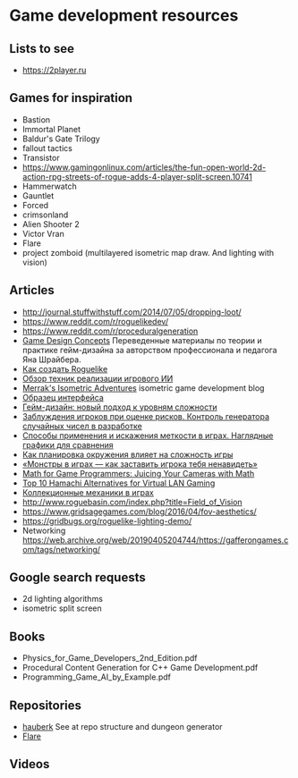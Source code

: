 # Game development resources

## Lists to see
* https://2player.ru

## Games for inspiration
* Bastion
* Immortal Planet
* Baldur's Gate Trilogy
* fallout tactics
* Transistor
* https://www.gamingonlinux.com/articles/the-fun-open-world-2d-action-rpg-streets-of-rogue-adds-4-player-split-screen.10741
* Hammerwatch
* Gauntlet
* Forced
* crimsonland
* Alien Shooter 2
* Victor Vran
* Flare
* project zomboid (multilayered isometric map draw. And lighting with vision)

## Articles
* http://journal.stuffwithstuff.com/2014/07/05/dropping-loot/
* https://www.reddit.com/r/roguelikedev/
* https://www.reddit.com/r/proceduralgeneration
* [Game Design Concepts](http://aushestov.ru/%D1%88%D1%80%D0%B0%D0%B9%D0%B1%D0%B5%D1%80/) Переведенные материалы по теории и практике гейм-дизайна за авторством профессионала и педагога Яна Шрайбера.
* [Как создать Roguelike](https://habr.com/ru/post/428620/)
* [Обзор техник реализации игрового ИИ](https://habr.com/ru/post/420219/)
* [Merrak's Isometric Adventures](http://community.stencyl.com/index.php?topic=41034.210) isometric game development blog
* [Образец интерфейса](https://youtu.be/fxwks5MC9Ns?t=9945)
* [Гейм-дизайн: новый подход к уровням сложности](https://habr.com/ru/post/429478/#comment_19375612)
* [Заблуждения игроков при оценке рисков. Контроль генератора случайных чисел в разработке](https://habr.com/ru/post/432080/)
* [Способы применения и искажения меткости в играх. Наглядные графики для сравнения](https://habr.com/ru/post/434928/)
* [Как планировка окружения влияет на сложность игры](https://habr.com/ru/post/317756/)
* [«Монстры в играх — как заставить игрока тебя ненавидеть»](https://habr.com/ru/post/430862/)
* [Math for Game Programmers: Juicing Your Cameras with Math](https://docplayer.net/24156802-Math-for-game-programmers-juicing-your-cameras-with-math-squirrel-eiserloh-indie-game-programmer-designer-lecturer-smu-guildhall.html)
* [Top 10 Hamachi Alternatives for Virtual LAN Gaming](https://beebom.com/hamachi-alternatives/)
* [Коллекционные механики в играх](https://gdcuffs.com/collections-2/)
* http://www.roguebasin.com/index.php?title=Field_of_Vision
* https://www.gridsagegames.com/blog/2016/04/fov-aesthetics/
* https://gridbugs.org/roguelike-lighting-demo/
* Networking https://web.archive.org/web/20190405204744/https://gafferongames.com/tags/networking/

## Google search requests
* 2d lighting algorithms
* isometric split screen

## Books
* Physics_for_Game_Developers_2nd_Edition.pdf
* Procedural Content Generation for C++ Game Development.pdf
* Programming_Game_AI_by_Example.pdf

## Repositories
* [hauberk](https://github.com/munificent/hauberk) See at repo structure and dungeon generator
* [Flare](https://github.com/clintbellanger/flare-engine)

## Videos

